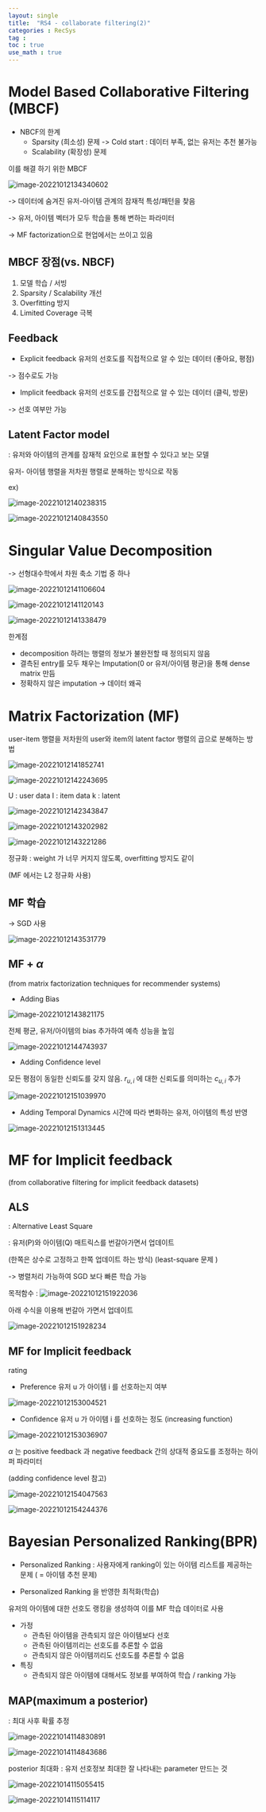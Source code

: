 ```yaml
---
layout: single
title:  "RS4 - collaborate filtering(2)"
categories : RecSys
tag : 
toc : true
use_math : true
---
```


# Model Based Collaborative Filtering (MBCF)

+ NBCF의 한계
	+ Sparsity (희소성) 문제 -> Cold start : 데이터 부족, 없는 유저는 추천 불가능
	+ Scalability (확장성) 문제

이를 해결 하기 위한 MBCF

![image-20221012134340602](/images/2022-10-12-RecSys4/image-20221012134340602.png)

-> 데이터에 숨겨진 유저-아이템 관계의 잠재적 특성/패턴을 찾음

-> 유저, 아이템 벡터가 모두 학습을 통해 변하는 파라미터

-> MF factorization으로 현업에서는 쓰이고 있음

## MBCF 장점(vs. NBCF)
1) 모델 학습 / 서빙
2) Sparsity / Scalability 개선
3) Overfitting 방지
4) Limited Coverage 극복



## Feedback
+ Explicit feedback
유저의 선호도를 직접적으로 알 수 있는 데이터 (좋아요, 평점)

-> 점수로도 가능

+ Implicit feedback
유저의 선호도를 간접적으로 알 수 있는 데이터 (클릭, 방문)

-> 선호 여부만 가능

## Latent Factor model
: 유저와 아이템의 관계를 잠재적 요인으로 표현할 수 있다고 보는 모델

유저- 아이템 행렬을 저차원 행렬로 분해하는 방식으로 작동

ex)

![image-20221012140238315](/images/2022-10-12-RecSys4/image-20221012140238315.png)





![image-20221012140843550](/images/2022-10-12-RecSys4/image-20221012140843550.png)


# Singular Value Decomposition
-> 선형대수학에서 차원 축소 기법 중 하나

![image-20221012141106604](/images/2022-10-12-RecSys4/image-20221012141106604.png)

![image-20221012141120143](/images/2022-10-12-RecSys4/image-20221012141120143.png)

![image-20221012141338479](/images/2022-10-12-RecSys4/image-20221012141338479.png)

한계점
+ decomposition 하려는 행렬의 정보가 불완전할 때 정의되지 않음
+ 결측된 entry를 모두 채우는 Imputation(0 or 유저/아이템 평균)을 통해 dense matrix 만듬
+ 정확하지 않은 imputation -> 데이터 왜곡


# Matrix Factorization (MF)
user-item 행렬을 저차원의 user와 item의 latent factor 행렬의 곱으로 분해하는 방법

![image-20221012141852741](/images/2022-10-12-RecSys4/image-20221012141852741.png)

![image-20221012142243695](/images/2022-10-12-RecSys4/image-20221012142243695.png)

U : user data
I : item data
k : latent 

![image-20221012142343847](/images/2022-10-12-RecSys4/image-20221012142343847.png)



![image-20221012143202982](/images/2022-10-12-RecSys4/image-20221012143202982.png)

![image-20221012143221286](/images/2022-10-12-RecSys4/image-20221012143221286.png)

정규화 : weight 가 너무 커지지 않도록, overfitting 방지도 같이

(MF 에서는 L2 정규화 사용)

## MF 학습
-> SGD 사용

![image-20221012143531779](/images/2022-10-12-RecSys4/image-20221012143531779.png)


## MF + $\alpha$
(from matrix factorization techniques for recommender systems)

 + Adding Bias

![image-20221012143821175](/images/2022-10-12-RecSys4/image-20221012143821175.png)

전체 평균, 유저/아이템의 bias 추가하여 예측 성능을 높임

![image-20221012144743937](/images/2022-10-12-RecSys4/image-20221012144743937.png)

+ Adding Confidence level

모든 평점이 동일한 신뢰도를 갖지 않음. $r_{u,i}$ 에 대한 신뢰도를 의미하는 $c_{u,i}$ 추가

![image-20221012151039970](/images/2022-10-12-RecSys4/image-20221012151039970.png)

+ Adding Temporal Dynamics
시간에 따라 변화하는 유저, 아이템의 특성 반영

![image-20221012151313445](/images/2022-10-12-RecSys4/image-20221012151313445.png)


# MF for Implicit feedback
(from collaborative filtering for implicit feedback datasets)



## ALS
: Alternative Least Square

: 유저(P)와 아이템(Q) 매트릭스를 번갈아가면서 업데이트

(한쪽은 상수로 고정하고 한쪽 업데이트 하는 방식) (least-square 문제 )

-> 병렬처리 가능하여 SGD 보다 빠른 학습 가능

목적함수 : 
![image-20221012151922036](/images/2022-10-12-RecSys4/image-20221012151922036.png)

아래 수식을 이용해 번갈아 가면서 업데이트

![image-20221012151928234](../images/2022-10-12-RecSys4/image-20221012151928234.png)


## MF for Implicit feedback

rating
+ Preference
유저 u 가 아이템 i 를 선호하는지 여부

![image-20221012153004521](/images/2022-10-12-RecSys4/image-20221012153004521.png)


+ Confidence
유저 u 가 아이템 i 를 선호하는 정도 (increasing function)

![image-20221012153036907](/images/2022-10-12-RecSys4/image-20221012153036907.png)

$\alpha$ 는 positive feedback 과 negative feedback 간의 상대적 중요도를 조정하는 하이퍼 파라미터

(adding confidence level 참고)

![image-20221012154047563](/images/2022-10-12-RecSys4/image-20221012154047563.png)

![image-20221012154244376](/images/2022-10-12-RecSys4/image-20221012154244376.png)


# Bayesian Personalized Ranking(BPR)
+ Personalized Ranking : 사용자에게 ranking이 있는 아이템 리스트를 제공하는 문제 ( = 아이템 추천 문제)

+ Personalized Ranking 을 반영한 최적화(학습)

유저의 아이템에 대한 선호도 랭킹을 생성하여 이를 MF 학습 데이터로 사용


+ 가정
	+ 관측된 아이템을 관측되지 않은 아이템보다 선호
	+ 관측된 아이템끼리는 선호도를 추론할 수 없음
	+ 관측되지 않은 아이템끼리도 선호도를 추론할 수 없음
+ 특징
	+ 관측되지 않은 아이템에 대해서도 정보를 부여하여 학습 / ranking 가능


## MAP(maximum a posterior)
: 최대 사후 확률 추정

![image-20221014114830891](/images/2022-10-12-RecSys4/image-20221014114830891.png)

![image-20221014114843686](/images/2022-10-12-RecSys4/image-20221014114843686.png)

posterior 최대화 : 유저 선호정보 최대한 잘 나타내는 parameter 만드는 것

![image-20221014115055415](/images/2022-10-12-RecSys4/image-20221014115055415.png) 

![image-20221014115114117](/images/2022-10-12-RecSys4/image-20221014115114117.png)

